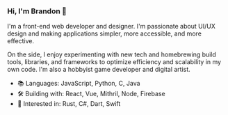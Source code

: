 ### Hi, I'm Brandon 👋
I'm a front-end web developer and designer. I'm passionate about UI/UX design and making applications simpler, more accessible, and more effective.

On the side, I enjoy experimenting with new tech and homebrewing build tools, libraries, and frameworks to optimize efficiency and scalability in my own code. I'm also a hobbyist game developer and digital artist.

- 📚 Languages: JavaScript, Python, C, Java
- 🛠 Building with: React, Vue, Mithril, Node, Firebase
- 👀 Interested in: Rust, C#, Dart, Swift
